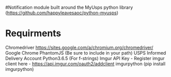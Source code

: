 #Notification module built around the MyUsps python library (https://github.com/happyleavesaoc/python-myusps)


# Requirments
Chromedriver https://sites.google.com/a/chromium.org/chromedriver/ 
Google Chrome
PhantomJS (Be sure to include in your path)
USPS Informed Delivery Account
Python3.6.5 (For f-strings)
Imgur API Key - Register imgur client here  - https://api.imgur.com/oauth2/addclient
imgurpython (pip install imgurpython)